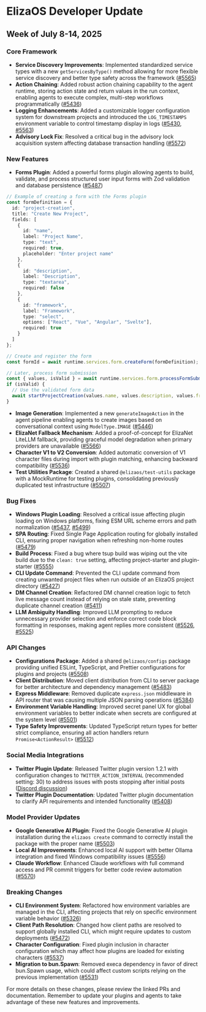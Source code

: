 # ElizaOS Developer Update
## Week of July 8-14, 2025

### Core Framework
- **Service Discovery Improvements**: Implemented standardized service types with a new `getServicesByType()` method allowing for more flexible service discovery and better type safety across the framework ([#5565](https://github.com/elizaOS/eliza/pull/5565))
- **Action Chaining**: Added robust action chaining capability to the agent runtime, storing action state and return values in the run context, enabling agents to execute complex, multi-step workflows programmatically ([#5436](https://github.com/elizaOS/eliza/pull/5436))
- **Logging Enhancements**: Added a customizable logger configuration system for downstream projects and introduced the `LOG_TIMESTAMPS` environment variable to control timestamp display in logs ([#5430](https://github.com/elizaOS/eliza/pull/5430), [#5563](https://github.com/elizaOS/eliza/pull/5563))
- **Advisory Lock Fix**: Resolved a critical bug in the advisory lock acquisition system affecting database transaction handling ([#5572](https://github.com/elizaOS/eliza/pull/5572))

### New Features
- **Forms Plugin**: Added a powerful forms plugin allowing agents to build, validate, and process structured user input forms with Zod validation and database persistence ([#5487](https://github.com/elizaOS/eliza/pull/5487))

```typescript
// Example of creating a form with the Forms plugin
const formDefinition = {
  id: "project-creation",
  title: "Create New Project",
  fields: [
    {
      id: "name",
      label: "Project Name",
      type: "text",
      required: true,
      placeholder: "Enter project name"
    },
    {
      id: "description",
      label: "Description",
      type: "textarea",
      required: false
    },
    {
      id: "framework",
      label: "Framework",
      type: "select",
      options: ["React", "Vue", "Angular", "Svelte"],
      required: true
    }
  ]
};

// Create and register the form
const formId = await runtime.services.form.createForm(formDefinition);

// Later, process form submission
const { values, isValid } = await runtime.services.form.processFormSubmission(formId, submittedData);
if (isValid) {
  // Use the validated form data
  await startProjectCreation(values.name, values.description, values.framework);
}
```

- **Image Generation**: Implemented a new `generateImageAction` in the agent pipeline enabling agents to create images based on conversational context using `ModelType.IMAGE` ([#5446](https://github.com/elizaOS/eliza/pull/5446))
- **ElizaNet Fallback Mechanism**: Added a proof-of-concept for ElizaNet LiteLLM fallback, providing graceful model degradation when primary providers are unavailable ([#5566](https://github.com/elizaOS/eliza/pull/5566))
- **Character V1 to V2 Conversion**: Added automatic conversion of V1 character files during import with plugin matching, enhancing backward compatibility ([#5536](https://github.com/elizaOS/eliza/pull/5536))
- **Test Utilities Package**: Created a shared `@elizaos/test-utils` package with a MockRuntime for testing plugins, consolidating previously duplicated test infrastructure ([#5507](https://github.com/elizaOS/eliza/pull/5507))

### Bug Fixes
- **Windows Plugin Loading**: Resolved a critical issue affecting plugin loading on Windows platforms, fixing ESM URL scheme errors and path normalization ([#5437](https://github.com/elizaOS/eliza/pull/5437), [#5499](https://github.com/elizaOS/eliza/issues/5499))
- **SPA Routing**: Fixed Single Page Application routing for globally installed CLI, ensuring proper navigation when refreshing non-home routes ([#5479](https://github.com/elizaOS/eliza/pull/5479))
- **Build Process**: Fixed a bug where tsup build was wiping out the vite build due to the `clean: true` setting, affecting project-starter and plugin-starter ([#5555](https://github.com/elizaOS/eliza/pull/5555))
- **CLI Update Command**: Prevented the CLI update command from creating unwanted project files when run outside of an ElizaOS project directory ([#5427](https://github.com/elizaOS/eliza/pull/5427))
- **DM Channel Creation**: Refactored DM channel creation logic to fetch live message count instead of relying on stale state, preventing duplicate channel creation ([#5411](https://github.com/elizaOS/eliza/pull/5411))
- **LLM Ambiguity Handling**: Improved LLM prompting to reduce unnecessary provider selection and enforce correct code block formatting in responses, making agent replies more consistent ([#5526](https://github.com/elizaOS/eliza/pull/5526), [#5525](https://github.com/elizaOS/eliza/pull/5525))

### API Changes
- **Configurations Package**: Added a shared `@elizaos/configs` package providing unified ESLint, TypeScript, and Prettier configurations for plugins and projects ([#5508](https://github.com/elizaOS/eliza/pull/5508))
- **Client Distribution**: Moved client distribution from CLI to server package for better architecture and dependency management ([#5483](https://github.com/elizaOS/eliza/pull/5483))
- **Express Middleware**: Removed duplicate `express.json` middleware in API router that was causing multiple JSON parsing operations ([#5384](https://github.com/elizaOS/eliza/pull/5384))
- **Environment Variable Handling**: Improved secret panel UX for global environment variables to better indicate when secrets are configured at the system level ([#5501](https://github.com/elizaOS/eliza/pull/5501))
- **Type Safety Improvements**: Updated TypeScript return types for better strict compliance, ensuring all action handlers return `Promise<ActionResult>` ([#5512](https://github.com/elizaOS/eliza/pull/5512))

### Social Media Integrations
- **Twitter Plugin Update**: Released Twitter plugin version 1.2.1 with configuration changes to `TWITTER_ACTION_INTERVAL` (recommended setting: 30) to address issues with posts stopping after initial posts ([Discord discussion](https://discord.gg/ai16z))
- **Twitter Plugin Documentation**: Updated Twitter plugin documentation to clarify API requirements and intended functionality ([#5408](https://github.com/elizaOS/eliza/pull/5408))

### Model Provider Updates
- **Google Generative AI Plugin**: Fixed the Google Generative AI plugin installation during the `elizaos create` command to correctly install the package with the proper name ([#5503](https://github.com/elizaOS/eliza/pull/5503))
- **Local AI Improvements**: Enhanced local AI support with better Ollama integration and fixed Windows compatibility issues ([#5556](https://github.com/elizaOS/eliza/pull/5556))
- **Claude Workflow**: Enhanced Claude workflows with full command access and PR commit triggers for better code review automation ([#5570](https://github.com/elizaOS/eliza/pull/5570))

### Breaking Changes
- **CLI Environment System**: Refactored how environment variables are managed in the CLI, affecting projects that rely on specific environment variable behavior ([#5326](https://github.com/elizaOS/eliza/pull/5326))
- **Client Path Resolution**: Changed how client paths are resolved to support globally installed CLI, which might require updates to custom deployments ([#5472](https://github.com/elizaOS/eliza/pull/5472))
- **Character Configuration**: Fixed plugin inclusion in character configuration which may affect how plugins are loaded for existing characters ([#5537](https://github.com/elizaOS/eliza/pull/5537))
- **Migration to bun.Spawn**: Removed execa dependency in favor of direct bun.Spawn usage, which could affect custom scripts relying on the previous implementation ([#5531](https://github.com/elizaOS/eliza/pull/5531))

For more details on these changes, please review the linked PRs and documentation. Remember to update your plugins and agents to take advantage of these new features and improvements.